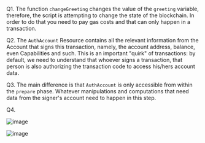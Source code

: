 Q1. The function `changeGreeting` changes the value of the `greeting` variable, therefore, the script is attempting to change the state of the blockchain. In order to do that you need to pay gas costs and that can only happen in a transaction.

Q2. The `AuthAccount` Resource contains all the relevant information from the Account that signs this transaction, namely, the account address, balance, even Capabilities and such. This is an important "quirk" of transactions: by default, we need to understand that whoever signs a transaction, that person is also authorizing the transaction code to access his/hers account data.

Q3. The main difference is that `AuthAccount` is only accessible from within the `prepare` phase. Whatever manipulations and computations that need data from the signer's account need to happen in this step.

Q4. 

![image](https://user-images.githubusercontent.com/39467168/189494461-58f72e4a-81d5-4fcb-9156-ef2085a985a8.png)

![image](https://user-images.githubusercontent.com/39467168/189494612-437e8031-23a7-4899-b576-c4d2a4ea34a3.png)

